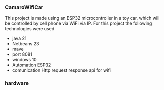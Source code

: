 ### CamaroWifiCar
This project is made using an ESP32 microcontroller in a toy car, which will be controlled by cell phone via WiFi via IP.
 For this project the following technologies were used

- java 21
- Netbeans 23
- mave
- port 8081
- windows 10
- Automation ESP32
- comunication Http request response api for wifi
### hardware  
[List.pdf]: https://luiz0067yahoo.github.io/CamaroWifiCar/lista.pdf "List.pdf"
